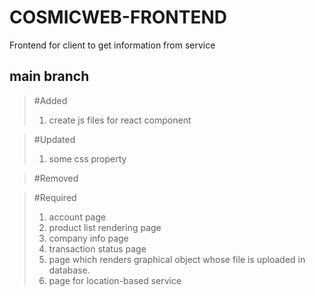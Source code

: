 COSMICWEB-FRONTEND
==================
Frontend for client to get information from service 

main branch
-----------

>#Added
>1. create js files for react component

>#Updated
>1. some css property

>#Removed


>#Required
>1. account page
>2. product list rendering page
>3. company info page
>4. transaction status page
>5. page which renders graphical object whose file is uploaded in database.
>6. page for location-based service

